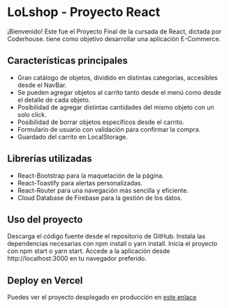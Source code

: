 # LoLshop - Proyecto React

¡Bienvenido! Este fue el Proyecto Final de la cursada de React, dictada por Coderhouse. tiene como objetivo desarrollar una aplicación E-Commerce.

## Características principales

* Gran catálogo de objetos, dividido en distintas categorías, accesibles desde el NavBar.
* Se pueden agregar objetos al carrito tanto desde el menú como desde el detalle de cada objeto.
* Posibilidad de agregar distintas cantidades del mismo objeto con un solo click.
* Posibilidad de borrar objetos específicos desde el carrito.
* Formulario de usuario con validación para confirmar la compra.
* Guardado del carrito en LocalStorage.

## Librerías utilizadas
* React-Bootstrap para la maquetación de la página.
* React-Toastify para alertas personalizadas.
* React-Router para una navegación más sencilla y eficiente.
* Cloud Database de Firebase para la gestión de los datos.

## Uso del proyecto
Descarga el código fuente desde el repositorio de GitHub.
Instala las dependencias necesarias con npm install o yarn install.
Inicia el proyecto con npm start o yarn start.
Accede a la aplicación desde http://localhost:3000 en tu navegador preferido.

## Deploy en Vercel
Puedes ver el proyecto desplegado en producción en [este enlace](https://shop-react-juan-gonzalez-mansilla.vercel.app/)

